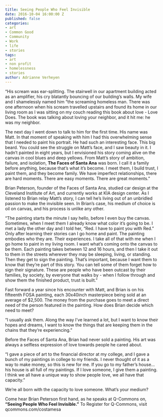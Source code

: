 ```yaml
---
title: Seeing People Who Feel Invisible
date: 2016-10-04 16:00:00 Z
published: false
categories:
- art
- Common Good
- Community
- Work
- life
- stories
tags:
- art
- non profit
- homelessness
- stories
author: Adrianne Verheyen
---
```


“His scream was ear-splitting. The stairwell in our apartment building acted as an amplifier, his cry blatantly bouncing of our building’s walls. My wife and I shamelessly named him “the screaming homeless man.
There was one afternoon when his scream travelled upstairs and found its home in our living room as I was sitting on my couch reading this book about love - Love Does. The book was talking about loving your neighbor, and it hit me: he was my neighbor. <!-- more -->

The next day I went down to talk to him for the first time. His name was Matt. In that moment of speaking with him I had this overwhelming sense that I needed to paint his portrait. He had such an interesting face. This big beard. You could see the struggle on Matt’s face, and I saw beauty in it. 
I hadn’t painted in eight years, but I envisioned his story coming alive on the canvas in cool blues and deep yellows. From Matt’s story of ambition, failure, and isolation, **The Faces of Santa Ana** was born. I call it a family before anything, because that’s what it’s become. I meet them, I build trust, I paint them, and they become family. We have imperfect relationships, there are hard moments. There are easy moments. There are great moments.”

Brian Peterson, founder of the Faces of Santa Ana, studied car design at the Cleveland Institute of Art, and currently works at KIA design center. As I listened to Brian relay Matt’s story, I can tell he’s living out of an unbridled passion to make the invisible seen. In Brian’s case, his medium of choice is oil on canvas, and his process is unlike any other. 

“The painting starts the minute I say hello, before I even buy the canvas. Sometimes, when I meet them I already know what color it’s going to be. I met a lady the other day and I told her, “Red. I have to paint you with Red.” Only after learning their stories can I go home and paint. The painting embodies who they are. Their experiences. I take all of that with me when I go home to paint in my living room. I want what’s coming onto the canvas to be them. Each painting takes between 12 and 16 hours, and then I take it out to them in the streets wherever they may be sleeping, living, or standing. Then they get to sign the painting. That’s important, because I want them to know that they’re part of this story. You can tell some of them forget how to sign their signature. These are people who have been outcast by their families, by society, by everyone that walks by - when I follow through and show them the finished product, trust is built.” 

Fast forward a year since his encounter with Matt, and Brian is on his fifteenth FOSA painting, each 30x40inch masterpiece being sold at an average of $2,500. The money from the purchase goes to meet a direct need of the person featured in the painting. How does Brian decide which need to meet?

“I usually ask them. Along the way I’ve learned a lot, but I want to know their hopes and dreams, I want to know the things that are keeping them in the chains that they’re experiencing.”

Before the Faces of Santa Ana, Brian had never sold a painting. His art was always a selfless expression of love towards people he cared about. 

“I gave a piece of art to the financial director at my college, and I gave a bunch of my paintings in college to my friends. I never thought of it as a way to make money, so this is new for me. If you go to my father’s house… his house is all full of my paintings. If I love someone, I give them a painting. I think we all have a unique way to show people love, we all have that capacity.” 

We’re all born with the capacity to love someone. What’s your medium? 

Come hear Brian Peterson first hand, as he speaks at Q-Commons on, **“Seeing People Who Feel Invisible.”**  To Register for Q-Commons, visit qcommons.com/costamesa
